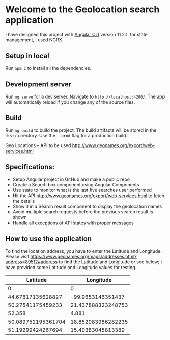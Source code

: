 # Welcome to the Geolocation search application

I have designed this project with [Angular CLI](https://github.com/angular/angular-cli) version 11.2.1. for state management, I used NGRX.

## Setup in local

Run `npm i` to install all the dependencies.

## Development server

Run `ng serve` for a dev server. Navigate to `http://localhost:4200/`. The app will automatically reload if you change any of the source files.

## Build

Run `ng build` to build the project. The build artifacts will be stored in the `dist/` directory. Use the `--prod` flag for a production build.

Geo Locations – API to be used
http://www.geonames.org/export/web-services.html

## Specifications:

- Setup Angular project in GitHub and make a public repo
- Create a Search box component using Angular Components
- Use state to monitor what is the last five searches user performed
- Hit the API http://www.geonames.org/export/web-services.html to fetch the details
- Show it in a Search result component to display the geolocation names
- Avoid multiple search requests before the previous search result is shown
- Handle all exceptions of API states with proper messages

## How to use the application

To find the location address, you have to enter the Latitude and Longitude. Please visit https://www.geonames.org/maps/addresses.html?address=89512#address to find the Latitude and Longitude or see below; I have provided some Latitude and Longitude values for testing.

| Latitude           | Longitude          |
| ------------------ | ------------------ |
| 0                  | 0                  |
| 44.67817135628827  | -99.9653146351437  |
| 50.27541175459233  | 21.437888323248753 |
| 52.358             | 4.881              |
| 50.089752195361704 | 18.852083986282235 |
| 51.19299424267694  | 15.40383045813389  |
